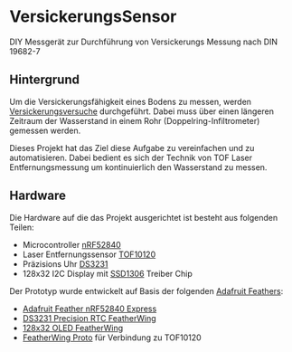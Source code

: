 # VersickerungsSensor

DIY Messgerät zur Durchführung von Versickerungs Messung nach DIN 19682-7

## Hintergrund

Um die Versickerungsfähigkeit eines Bodens zu messen, werden
[Versickerungsversuche] durchgeführt.
Dabei muss über einen längeren Zeitraum der Wasserstand in einem Rohr (Doppelring-Infiltrometer) gemessen werden.

Dieses Projekt hat das Ziel diese Aufgabe zu vereinfachen und zu
automatisieren.
Dabei bedient es sich der Technik von TOF Laser Entfernungsmessung um
kontinuierlich den Wasserstand zu messen.

## Hardware

Die Hardware auf die das Projekt ausgerichtet ist besteht aus folgenden
Teilen:

-   Microcontroller [nRF52840]
-   Laser Entfernungssensor [TOF10120]
-   Präzisions Uhr [DS3231]
-   128x32 I2C Display mit [SSD1306] Treiber Chip

Der Prototyp wurde entwickelt auf Basis der folgenden [Adafruit Feathers]:

-   [Adafruit Feather nRF52840 Express]
-   [DS3231 Precision RTC FeatherWing]
-   [128x32 OLED FeatherWing]
-   [FeatherWing Proto] für Verbindung zu TOF10120

[versickerungsversuche]: https://www.sieker.de/fachinformationen/regenwasserbewirtschaftung/versickerung/article/versickerungsversuche-162.html
[nrf52840]: https://www.nordicsemi.com/Products/nRF52840
[tof10120]: https://www.electroniclinic.com/tof10120-laser-rangefinder-arduino-display-interfacing-code/
[ds3231]: https://www.maximintegrated.com/en/products/analog/real-time-clocks/DS3231.html
[ssd1306]: https://cdn-shop.adafruit.com/datasheets/SSD1306.pdf
[adafruit feathers]: https://learn.adafruit.com/adafruit-feather
[adafruit feather nrf52840 express]: https://www.adafruit.com/product/4062
[128x32 oled featherwing]: https://www.adafruit.com/product/2900
[ds3231 precision rtc featherwing]: https://www.adafruit.com/product/3028
[featherwing proto]: https://www.adafruit.com/product/2884
